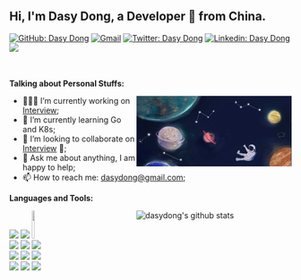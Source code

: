## Hi, I'm Dasy Dong, a Developer 🚀 from China.

<!-- Your badges
You can use the website to generate badges: https://shields.io/
-->

[![GitHub: Dasy Dong](https://img.shields.io/github/followers/dasydong?label=DasyDong&style=social)](https://github.com/dasydong)
[![Gmail](https://img.shields.io/badge/-Gmail-c14438?style=flat&logo=Gmail&logoColor=white)](mailto:dasydong@gmail.com)
[![Twitter: Dasy Dong](https://img.shields.io/twitter/follow/dasydong?style=social)](https://twitter.com/dasydong)
[![Linkedin: Dasy Dong](https://img.shields.io/badge/-DasyDong-blue?style=flat-square&logo=Linkedin&logoColor=white&link=https://www.linkedin.com/in/dasy-dong-83392970/)](https://www.linkedin.com/in/dasy-dong-83392970/)
<a href="https://gitstar-ranking.com/repositories"> <img src="https://badgen.net/badge/Rank/9999?icon=github&color=red"></a>

&nbsp;
<!-- Talking about you -->
**Talking about Personal Stuffs:**

<!-- Any image aligned to the right. Beware the width -->
<img width="55%" align="right" alt="Github" src="https://github.com/DasyDong/dasydong.github.io/blob/master/img/about-bg.jpg" />

- 👨🏽‍💻 I’m currently working on [Interview](https://github.com/dasydong/interview);
- 🌱 I’m currently learning Go and K8s;
- 👯 I’m looking to collaborate on [Interview](https://github.com/dasydong/interview) 🤝;
- 💬 Ask me about anything, I am happy to help;
- 📫 How to reach me: dasydong@gmail.com;


**Languages and Tools:**

<!-- Your github readme stats
You can use this api: https://github.com/dasydong/github-readme-stats
-->
<p>
  <a href="https://github.com/dasydong/">
    <img  margin-top="-30px" width="55%" align="right" alt="dasydong's github stats" src="https://github-readme-stats.vercel.app/api?username=dasydong&show_icons=true&hide_border=true" />
  </a>

  <!-- Your languages and tools. Be carefufal with the alignment.
  You can use this sites to get logos: https://www.vectorlogo.zone or https://simpleicons.org/
  -->
  <code><img width="10%" src="https://www.vectorlogo.zone/logos/python/python-ar21.svg"></code>
  <code><img width="10%" src="https://www.vectorlogo.zone/logos/pocoo_flask/pocoo_flask-ar21.svg"></code>
  <code><img width="10%" height="50"  src="https://www.vectorlogo.zone/logos/golang/golang-icon.svg"></code>
  <br />
  <code><img width="10%" src="https://www.vectorlogo.zone/logos/docker/docker-ar21.svg"></code>
  <code><img width="10%" src="https://www.vectorlogo.zone/logos/kubernetes/kubernetes-ar21.svg"></code>
  <code><img width="10%" src="https://www.vectorlogo.zone/logos/amazon/amazon-ar21.svg"></code>
  <br />
  <code><img width="10%" src="https://www.vectorlogo.zone/logos/mysql/mysql-ar21.svg"></code>
  <code><img width="10%" src="https://www.vectorlogo.zone/logos/cncfio/cncfio-ar21.svg"></code>
  <code><img width="10%" src="https://www.vectorlogo.zone/logos/consulio/consulio-ar21.svg"></code>
  <br />
  <code><img width="10%" src="https://www.vectorlogo.zone/logos/git-scm/git-scm-ar21.svg"></code>
  <code><img width="10%" src="https://www.vectorlogo.zone/logos/yaml/yaml-ar21.svg"></code>
  <code><img width="10%" src="https://www.vectorlogo.zone/logos/gnu_bash/gnu_bash-ar21.svg"></code>
</p>

